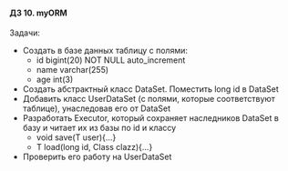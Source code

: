 #### ДЗ 10. myORM

Задачи:
- Создать в базе данных таблицу с полями: 
  * id bigint(20) NOT NULL auto_increment 
  * name varchar(255)
  * age int(3)
- Создать абстрактный класс DataSet. Поместить long id в DataSet
- Добавить класс UserDataSet (с полями, которые соответствуют таблице), унаследовав его от DataSet
- Разработать Executor, который сохраняет наследников DataSet в базу и читает их из базы по id и классу
  * <T extends DataSet> void save(T user){…}
  * <T extends DataSet> T load(long id, Class<T> clazz){…}
- Проверить его работу на UserDataSet

